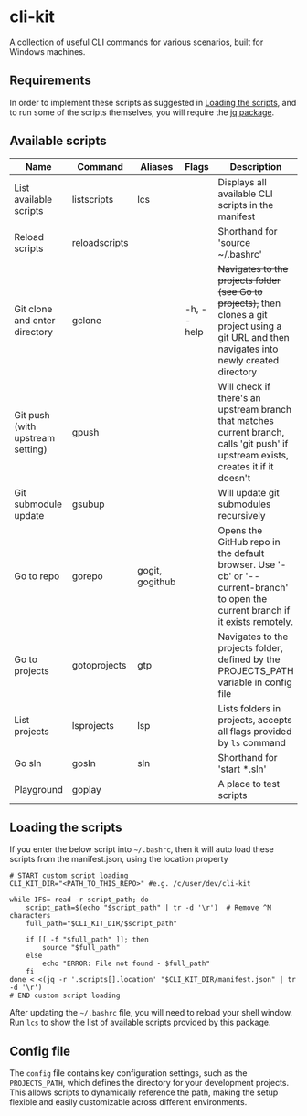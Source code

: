# cli-kit
A collection of useful CLI commands for various scenarios, built for Windows machines.

## Requirements

In order to implement these scripts as suggested in [Loading the scripts](#loading-the-scripts), and to run some of the scripts themselves, you will require the [jq package](https://jqlang.org/). 

## Available scripts
| **Name**                     | **Command**    | **Aliases**     | **Flags**  | **Description**                                                                 | **Location**           |
|------------------------------|----------------|-----------------|------------|---------------------------------------------------------------------------------|------------------------|
| List available scripts       | listscripts    | lcs             |            | Displays all available CLI scripts in the manifest                              | [bash/listscripts.sh](./bash/listscripts.sh) |
| Reload scripts               | reloadscripts  |                 |            | Shorthand for 'source ~/.bashrc'                                                | [bash/reloadscripts.sh](./bash/reloadscripts.sh) |
| Git clone and enter directory| gclone         |                 | -h, --help | ~~Navigates to the projects folder (see Go to projects),~~ then clones a git project using a git URL and then navigates into newly created directory | [bash/gclone.sh](./bash/gclone.sh) |
| Git push (with upstream setting)| gpush       |                 |            | Will check if there's an upstream branch that matches current branch, calls 'git push' if upstream exists, creates it if it doesn't | [bash/gpush.sh](./bash/gpush.sh) |
| Git submodule update         | gsubup         |                 |            | Will update git submodules recursively                                          | [bash/gsubup.sh](./bash/gsubup.sh) |
| Go to repo                   | gorepo         | gogit, gogithub |            | Opens the GitHub repo in the default browser. Use '-cb' or '--current-branch' to open the current branch if it exists remotely. | [bash/gorepo.sh](./bash/gorepo.sh) |
| Go to projects               | gotoprojects   | gtp             |            | Navigates to the projects folder, defined by the PROJECTS_PATH variable in config file | [bash/gotoprojects.sh](./bash/gotoprojects.sh) |
| List projects                | lsprojects     | lsp             |            | Lists folders in projects, accepts all flags provided by `ls` command           | [bash/lsprojects.sh](./bash/lsprojects.sh) |
| Go sln                       | gosln          | sln             |            | Shorthand for 'start *.sln'                                                     | [bash/gosln.sh](./bash/gosln.sh) |
| Playground                   | goplay         |                 |            | A place to test scripts                                                         | [bash/playground.sh](./bash/playground.sh) |

## Loading the scripts
If you enter the below script into `~/.bashrc`, then it will auto load these scripts from the manifest.json, using the location property

```shell
# START custom script loading
CLI_KIT_DIR="<PATH_TO_THIS_REPO>" #e.g. /c/user/dev/cli-kit

while IFS= read -r script_path; do
    script_path=$(echo "$script_path" | tr -d '\r')  # Remove ^M characters
    full_path="$CLI_KIT_DIR/$script_path"
    
    if [[ -f "$full_path" ]]; then
        source "$full_path"
    else
        echo "ERROR: File not found - $full_path"
    fi
done < <(jq -r '.scripts[].location' "$CLI_KIT_DIR/manifest.json" | tr -d '\r')
# END custom script loading
```

After updating the `~/.bashrc` file, you will need to reload your shell window. Run `lcs` to show the list of available scripts provided by this package.

## Config file
The `config` file contains key configuration settings, such as the `PROJECTS_PATH`, which defines the directory for your development projects. This allows scripts to dynamically reference the path, making the setup flexible and easily customizable across different environments.